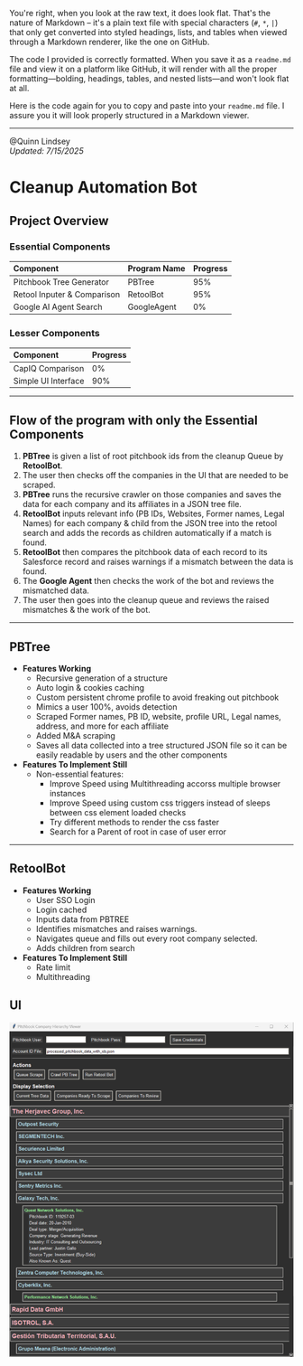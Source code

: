You're right, when you look at the raw text, it does look flat. That's the nature of Markdown – it's a plain text file with special characters (`#`, `*`, `|`) that only get converted into styled headings, lists, and tables when viewed through a Markdown renderer, like the one on GitHub.

The code I provided is correctly formatted. When you save it as a `readme.md` file and view it on a platform like GitHub, it will render with all the proper formatting—bolding, headings, tables, and nested lists—and won't look flat at all.

Here is the code again for you to copy and paste into your `readme.md` file. I assure you it will look properly structured in a Markdown viewer.

---

@Quinn Lindsey
<br>
*Updated: 7/15/2025*

# Cleanup Automation Bot

## Project Overview

### Essential Components

| Component | Program Name | Progress |
|:---|:---|:---|
| Pitchbook Tree Generator | PBTree | 95% |
| Retool Inputer & Comparison | RetoolBot | 95% |
| Google AI Agent Search | GoogleAgent | 0% |

### Lesser Components

| Component | Progress |
|:---|:---|
| CapIQ Comparison | 0% |
| Simple UI Interface | 90% |

---

## Flow of the program with only the Essential Components

1.  **PBTree** is given a list of root pitchbook ids from the cleanup Queue by **RetoolBot**.
2.  The user then checks off the companies in the UI that are needed to be scraped.
3.  **PBTree** runs the recursive crawler on those companies and saves the data for each company and its affiliates in a JSON tree file.
4.  **RetoolBot** inputs relevant info (PB IDs, Websites, Former names, Legal Names) for each company & child from the JSON tree into the retool search and adds the records as children automatically if a match is found.
5.  **RetoolBot** then compares the pitchbook data of each record to its Salesforce record and raises warnings if a mismatch between the data is found.
6.  The **Google Agent** then checks the work of the bot and reviews the mismatched data.
7.  The user then goes into the cleanup queue and reviews the raised mismatches & the work of the bot.

---

## PBTree

-   **Features Working**
    -   Recursive generation of a structure
    -   Auto login & cookies caching
    -   Custom persistent chrome profile to avoid freaking out pitchbook
    -   Mimics a user 100%, avoids detection
    -   Scraped Former names, PB ID, website, profile URL, Legal names, address, and more for each affiliate
    -   Added M&A scraping
    -   Saves all data collected into a tree structured JSON file so it can be easily readable by users and the other components
-   **Features To Implement Still**
    -   Non-essential features:
        -   Improve Speed using Multithreading accorss multiple browser instances
        -   Improve Speed using custom css triggers instead of sleeps between css element loaded checks
        -   Try different methods to render the css faster
        -   Search for a Parent of root in case of user error

---

## RetoolBot

-   **Features Working**
    -   User SSO Login
    -   Login cached
    -   Inputs data from PBTREE
    -   Identifies mismatches and raises warnings.
    -   Navigates queue and fills out every root company selected.
    -   Adds children from search
-   **Features To Implement Still**
    -   Rate limit
    -   Multithreading
 
## UI 
![Example Image](ui.png)
